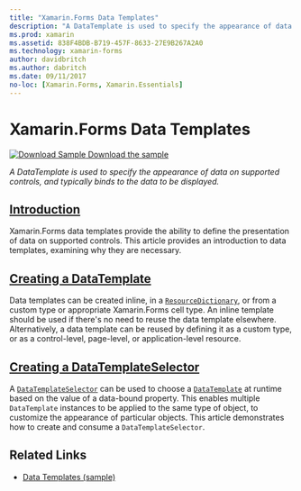 ```yaml
---
title: "Xamarin.Forms Data Templates"
description: "A DataTemplate is used to specify the appearance of data on supported controls, and typically binds to the data to be displayed."
ms.prod: xamarin
ms.assetid: 838F4BDB-B719-457F-8633-27E9B267A2A0
ms.technology: xamarin-forms
author: davidbritch
ms.author: dabritch
ms.date: 09/11/2017
no-loc: [Xamarin.Forms, Xamarin.Essentials]
---
```


# Xamarin.Forms Data Templates

[![Download Sample](~/media/shared/download.png) Download the sample](https://docs.microsoft.com/samples/xamarin/xamarin-forms-samples/templates-datatemplates)

_A DataTemplate is used to specify the appearance of data on supported controls, and typically binds to the data to be displayed._

## [Introduction](introduction.md)

Xamarin.Forms data templates provide the ability to define the presentation of data on supported controls. This article provides an introduction to data templates, examining why they are necessary.

## [Creating a DataTemplate](creating.md)

Data templates can be created inline, in a [`ResourceDictionary`](xref:Xamarin.Forms.ResourceDictionary), or from a custom type or appropriate Xamarin.Forms cell type. An inline template should be used if there's no need to reuse the data template elsewhere. Alternatively, a data template can be reused by defining it as a custom type, or as a control-level, page-level, or application-level resource.

## [Creating a DataTemplateSelector](selector.md)

A [`DataTemplateSelector`](xref:Xamarin.Forms.DataTemplateSelector) can be used to choose a [`DataTemplate`](xref:Xamarin.Forms.DataTemplate) at runtime based on the value of a data-bound property. This enables multiple `DataTemplate` instances to be applied to the same type of object, to customize the appearance of particular objects. This article demonstrates how to create and consume a `DataTemplateSelector`.

## Related Links

- [Data Templates (sample)](https://docs.microsoft.com/samples/xamarin/xamarin-forms-samples/templates-datatemplates)
